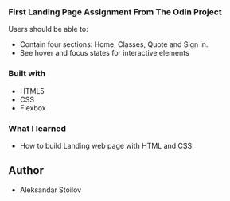 ### First Landing Page Assignment From The Odin Project 

Users should be able to:

- Contain four sections: Home, Classes, Quote and Sign in.
- See hover and focus states for interactive elements


### Built with

- HTML5
- CSS
- Flexbox

### What I learned
- How to build Landing web page with HTML and CSS.

## Author

- Aleksandar Stoilov


